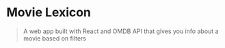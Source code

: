 # Movie Lexicon
> A web app built with React and OMDB API that gives you info about a movie based on filters
